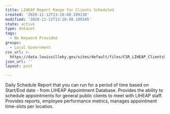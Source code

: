 ```yaml
---
title: LIHEAP Report Range for Clients Scheduled
created: '2020-11-12T13:18:48.109138'
modified: '2020-11-12T13:18:48.109145'
state: active
type: dataset
tags:
  - No Keyword Provided
groups:
  - Local Government
csv_url: >-
  https://data.louisvilleky.gov/sites/default/files/CSR_LIHEAP_ClientsScheduled_0.csv
json_url: ''
layout: post

---
```

<p>Daily Schedule Report that you can run for a period of time based on Start/End date - from LIHEAP Appointment Database. Provides the ability to schedule appointments for general public clients to meet with LIHEAP staff.  Provides reports, employee performance metrics, manages appointment time-slots per location.</p>

